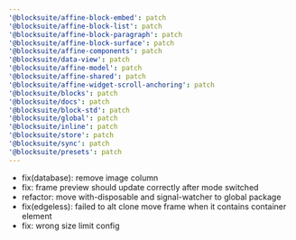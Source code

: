 ```yaml
---
'@blocksuite/affine-block-embed': patch
'@blocksuite/affine-block-list': patch
'@blocksuite/affine-block-paragraph': patch
'@blocksuite/affine-block-surface': patch
'@blocksuite/affine-components': patch
'@blocksuite/data-view': patch
'@blocksuite/affine-model': patch
'@blocksuite/affine-shared': patch
'@blocksuite/affine-widget-scroll-anchoring': patch
'@blocksuite/blocks': patch
'@blocksuite/docs': patch
'@blocksuite/block-std': patch
'@blocksuite/global': patch
'@blocksuite/inline': patch
'@blocksuite/store': patch
'@blocksuite/sync': patch
'@blocksuite/presets': patch
---
```


- fix(database): remove image column
- fix: frame preview should update correctly after mode switched
- refactor: move with-disposable and signal-watcher to global package
- fix(edgeless): failed to alt clone move frame when it contains container element
- fix: wrong size limit config
